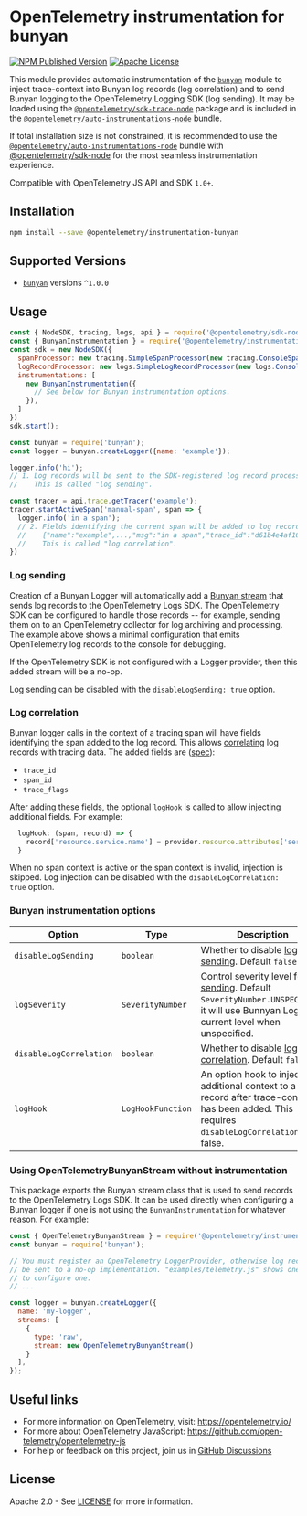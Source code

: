 # OpenTelemetry instrumentation for bunyan

[![NPM Published Version][npm-img]][npm-url]
[![Apache License][license-image]][license-image]

This module provides automatic instrumentation of the [`bunyan`](https://www.npmjs.com/package/bunyan) module to inject trace-context into Bunyan log records (log correlation) and to send Bunyan logging to the OpenTelemetry Logging SDK (log sending). It may be loaded using the [`@opentelemetry/sdk-trace-node`](https://github.com/open-telemetry/opentelemetry-js/tree/main/packages/opentelemetry-sdk-trace-node) package and is included in the [`@opentelemetry/auto-instrumentations-node`](https://www.npmjs.com/package/@opentelemetry/auto-instrumentations-node) bundle.

If total installation size is not constrained, it is recommended to use the [`@opentelemetry/auto-instrumentations-node`](https://www.npmjs.com/package/@opentelemetry/auto-instrumentations-node) bundle with [@opentelemetry/sdk-node](`https://www.npmjs.com/package/@opentelemetry/sdk-node`) for the most seamless instrumentation experience.

Compatible with OpenTelemetry JS API and SDK `1.0+`.

## Installation

```bash
npm install --save @opentelemetry/instrumentation-bunyan
```

## Supported Versions

- [`bunyan`](https://www.npmjs.com/package/bunyan) versions `^1.0.0`

## Usage

```js
const { NodeSDK, tracing, logs, api } = require('@opentelemetry/sdk-node');
const { BunyanInstrumentation } = require('@opentelemetry/instrumentation-bunyan');
const sdk = new NodeSDK({
  spanProcessor: new tracing.SimpleSpanProcessor(new tracing.ConsoleSpanExporter()),
  logRecordProcessor: new logs.SimpleLogRecordProcessor(new logs.ConsoleLogRecordExporter()),
  instrumentations: [
    new BunyanInstrumentation({
      // See below for Bunyan instrumentation options.
    }),
  ]
})
sdk.start();

const bunyan = require('bunyan');
const logger = bunyan.createLogger({name: 'example'});

logger.info('hi');
// 1. Log records will be sent to the SDK-registered log record processor, if any.
//    This is called "log sending".

const tracer = api.trace.getTracer('example');
tracer.startActiveSpan('manual-span', span => {
  logger.info('in a span');
  // 2. Fields identifying the current span will be added to log records:
  //    {"name":"example",...,"msg":"in a span","trace_id":"d61b4e4af1032e0aae279d12f3ab0159","span_id":"d140da862204f2a2","trace_flags":"01"}
  //    This is called "log correlation".
})
```

### Log sending

Creation of a Bunyan Logger will automatically add a [Bunyan stream](https://github.com/trentm/node-bunyan#streams) that sends log records to the OpenTelemetry Logs SDK. The OpenTelemetry SDK can be configured to handle those records -- for example, sending them on to an OpenTelemetry collector for log archiving and processing. The example above shows a minimal configuration that emits OpenTelemetry log records to the console for debugging.

If the OpenTelemetry SDK is not configured with a Logger provider, then this added stream will be a no-op.

Log sending can be disabled with the `disableLogSending: true` option.

### Log correlation

Bunyan logger calls in the context of a tracing span will have fields
identifying the span added to the log record. This allows
[correlating](https://opentelemetry.io/docs/specs/otel/logs/#log-correlation)
log records with tracing data. The added fields are
([spec](https://opentelemetry.io/docs/specs/otel/compatibility/logging_trace_context/)):

- `trace_id`
- `span_id`
- `trace_flags`

After adding these fields, the optional `logHook` is called to allow injecting additional fields. For example:

```js
  logHook: (span, record) => {
    record['resource.service.name'] = provider.resource.attributes['service.name'];
  }
```

When no span context is active or the span context is invalid, injection is skipped.
Log injection can be disabled with the `disableLogCorrelation: true` option.

### Bunyan instrumentation options

| Option                  | Type              | Description |
| ----------------------- | ----------------- | ----------- |
| `disableLogSending`     | `boolean`         | Whether to disable [log sending](#log-sending). Default `false`. |
| `logSeverity`           | `SeverityNumber`  | Control severity level for [log sending](#log-sending). Default `SeverityNumber.UNSPECIFIED`, it will use Bunnyan Logger's current level when unspecified. |
| `disableLogCorrelation` | `boolean`         | Whether to disable [log correlation](#log-correlation). Default `false`. |
| `logHook`               | `LogHookFunction` | An option hook to inject additional context to a log record after trace-context has been added. This requires `disableLogCorrelation` to be false. |

### Using OpenTelemetryBunyanStream without instrumentation

This package exports the Bunyan stream class that is used to send records to the
OpenTelemetry Logs SDK. It can be used directly when configuring a Bunyan logger
if one is not using the `BunyanInstrumentation` for whatever reason. For
example:

```js
const { OpenTelemetryBunyanStream } = require('@opentelemetry/instrumentation-bunyan');
const bunyan = require('bunyan');

// You must register an OpenTelemetry LoggerProvider, otherwise log records will
// be sent to a no-op implementation. "examples/telemetry.js" shows one way
// to configure one.
// ...

const logger = bunyan.createLogger({
  name: 'my-logger',
  streams: [
    {
      type: 'raw',
      stream: new OpenTelemetryBunyanStream()
    }
  ],
});
```

## Useful links

- For more information on OpenTelemetry, visit: <https://opentelemetry.io/>
- For more about OpenTelemetry JavaScript: <https://github.com/open-telemetry/opentelemetry-js>
- For help or feedback on this project, join us in [GitHub Discussions][discussions-url]

## License

Apache 2.0 - See [LICENSE][license-url] for more information.

[discussions-url]: https://github.com/open-telemetry/opentelemetry-js/discussions
[license-url]: https://github.com/open-telemetry/opentelemetry-js-contrib/blob/main/LICENSE
[license-image]: https://img.shields.io/badge/license-Apache_2.0-green.svg?style=flat
[npm-url]: https://www.npmjs.com/package/@opentelemetry/instrumentation-bunyan
[npm-img]: https://badge.fury.io/js/%40opentelemetry%2Finstrumentation-bunyan.svg
